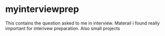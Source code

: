 # myinterviewprep
This contains the question asked to me in interview. Materail i found really important for interivew preparation. Also small projects 
